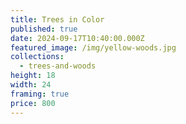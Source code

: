 ```yaml
---
title: Trees in Color
published: true
date: 2024-09-17T10:40:00.000Z
featured_image: /img/yellow-woods.jpg
collections:
  - trees-and-woods
height: 18
width: 24
framing: true
price: 800
---
```

